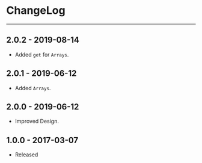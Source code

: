 # ChangeLog

---

## 2.0.2 - 2019-08-14
- Added `get` for `Arrays`.

## 2.0.1 - 2019-06-12
- Added `Arrays`.

## 2.0.0 - 2019-06-12
- Improved Design.

## 1.0.0 - 2017-03-07
- Released
